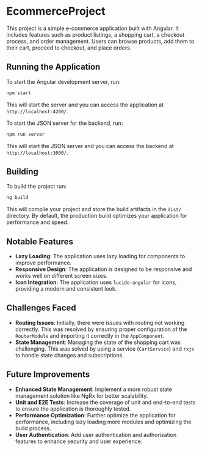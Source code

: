 # EcommerceProject

This project is a simple e-commerce application built with Angular. It includes features such as product listings, a shopping cart, a checkout process, and order management. Users can browse products, add them to their cart, proceed to checkout, and place orders.

## Running the Application

To start the Angular development server, run:

```bash
npm start
```

This will start the server and you can access the application at `http://localhost:4200/`.

To start the JSON server for the backend, run:

```bash
npm run server
```

This will start the JSON server and you can access the backend at `http://localhost:3000/`.

## Building

To build the project run:

```bash
ng build
```

This will compile your project and store the build artifacts in the `dist/` directory. By default, the production build optimizes your application for performance and speed.


## Notable Features

- **Lazy Loading**: The application uses lazy loading for components to improve performance.
- **Responsive Design**: The application is designed to be responsive and works well on different screen sizes.
- **Icon Integration**: The application uses `lucide-angular` for icons, providing a modern and consistent look.

## Challenges Faced

- **Routing Issues**: Initially, there were issues with routing not working correctly. This was resolved by ensuring proper configuration of the `RouterModule` and importing it correctly in the `AppComponent`.
- **State Management**: Managing the state of the shopping cart was challenging. This was solved by using a service (`CartService`) and `rxjs` to handle state changes and subscriptions.

## Future Improvements

- **Enhanced State Management**: Implement a more robust state management solution like NgRx for better scalability.
- **Unit and E2E Tests**: Increase the coverage of unit and end-to-end tests to ensure the application is thoroughly tested.
- **Performance Optimization**: Further optimize the application for performance, including lazy loading more modules and optimizing the build process.
- **User Authentication**: Add user authentication and authorization features to enhance security and user experience.
